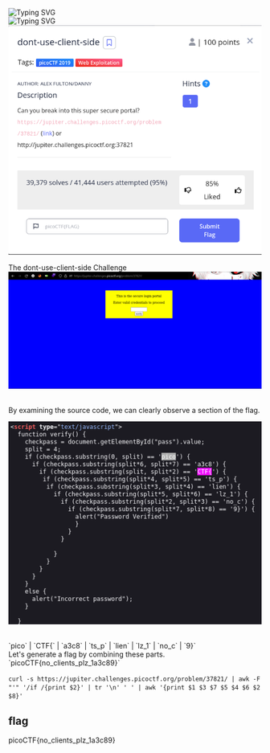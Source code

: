 ![Typing SVG](https://readme-typing-svg.herokuapp.com?font=Fira+Code&pause=1000&width=435&size=35&lines=dont-use-client-side)
<br>
![Typing SVG](https://readme-typing-svg.herokuapp.com?font=Fira+Code&weight=500&pause=1000&color=F70000&width=435&lines=Web+Exploitation)
![Challenge Description](dont-use-client-side.png)

The dont-use-client-side Challenge
![file command](index.png)

</br>
By examining the source code, we can clearly observe a section of the flag.
</br>

![file command](js.png)

</br>
`pico`   |   `CTF{`   |   `a3c8`   |   `ts_p`   |   `lien`   |   `lz_1`   |   `no_c`   |   `9}`
</br>
Let's generate a flag by combining these parts.
</br>
`picoCTF{no_clients_plz_1a3c89}`
</br>

`curl -s https://jupiter.challenges.picoctf.org/problem/37821/ | awk -F "'" '/if /{print $2}' | tr '\n' ' ' | awk '{print $1 $3 $7 $5 $4 $6 $2 $8}'
`
## flag
picoCTF{no_clients_plz_1a3c89}
